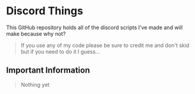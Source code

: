 # Discord Things

This GitHub repository holds all of the discord scripts I've made and will make because why not?

> If you use any of my code please be sure to credit me and don't skid but if you need to do it I guess...

## Important Information

> Nothing yet
